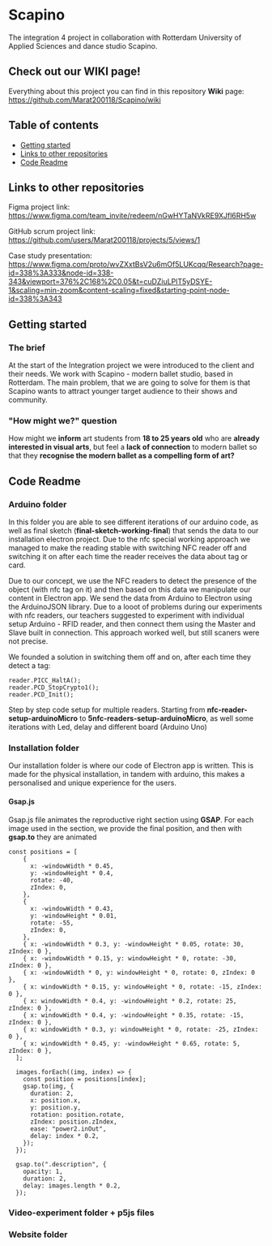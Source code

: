 # Scapino
The integration 4 project in collaboration with Rotterdam University of Applied Sciences and dance studio Scapino.

## Check out our WIKI page!
Everything about this project you can find in this repository **Wiki** page: https://github.com/Marat200118/Scapino/wiki
 
## Table of contents
- [Getting started](#getting-started)
- [Links to other repositories](#links-to-other-repositories)
- [Code Readme](#code-readme)

## Links to other repositories
Figma project link: https://www.figma.com/team_invite/redeem/nGwHYTaNVkRE9XJfl6RH5w

GitHub scrum project link: https://github.com/users/Marat200118/projects/5/views/1

Case study presentation: https://www.figma.com/proto/wvZXxtBsV2u6mOf5LUKcqq/Research?page-id=338%3A333&node-id=338-343&viewport=376%2C168%2C0.05&t=cuDZiuLPlT5yDSYE-1&scaling=min-zoom&content-scaling=fixed&starting-point-node-id=338%3A343

## Getting started

### The brief
At the start of the Integration project we were introduced to the client and their needs. We work with Scapino - modern ballet studio, based in Rotterdam. The main problem, that we are going to solve for them is that Scapino wants to attract younger target audience to their shows and community.

### "How might we?" question
How might we **inform** art students from **18 to 25 years old** who are **already interested in visual arts**, but feel a **lack of connection** to modern ballet so that they **recognise the modern ballet as a compelling form of art?**


## Code Readme

### Arduino folder

In this folder you are able to see different iterations of our arduino code, as well as final sketch (**final-sketch-working-final**) that sends the data to our installation electron project. Due to the nfc special working approach we managed to make the reading stable with switching NFC reader off and switching it on after each time the reader receives the data about tag or card.

Due to our concept, we use the NFC readers to detect the presence of the object (with nfc tag on it) and then based on this data we manipulate our content in Electron app. We send the data from Arduino to Electron using the ArduinoJSON library. Due to a looot of problems during our experiments with nfc readers, our teachers suggested to experiment with individual setup Arduino - RFID reader, and then connect them using the Master and Slave built in connection. This approach worked well, but still scaners were not precise.

We founded a solution in switching them off and on, after each time they detect a tag:

```
reader.PICC_HaltA();
reader.PCD_StopCrypto1();
reader.PCD_Init();
```

Step by step code setup for multiple readers. Starting from **nfc-reader-setup-arduinoMicro** to **5nfc-readers-setup-arduinoMicro**, as well some iterations with Led, delay and different board (Arduino Uno)

### Installation folder

Our installation folder is where our code of Electron app is written. This is made for the physical installation, in tandem with arduino, this makes a personalised and unique experience for the users.

#### Gsap.js
Gsap.js file animates the reproductive right section using **GSAP**. For each image used in the section, we provide the final position, and then with **gsap.to** they are animated

```
const positions = [
    {
      x: -windowWidth * 0.45,
      y: -windowHeight * 0.4,
      rotate: -40,
      zIndex: 0,
    },
    {
      x: -windowWidth * 0.43,
      y: -windowHeight * 0.01,
      rotate: -55,
      zIndex: 0,
    },
    { x: -windowWidth * 0.3, y: -windowHeight * 0.05, rotate: 30, zIndex: 0 },
    { x: -windowWidth * 0.15, y: windowHeight * 0, rotate: -30, zIndex: 0 },
    { x: -windowWidth * 0, y: windowHeight * 0, rotate: 0, zIndex: 0 },
    { x: windowWidth * 0.15, y: windowHeight * 0, rotate: -15, zIndex: 0 },
    { x: windowWidth * 0.4, y: -windowHeight * 0.2, rotate: 25, zIndex: 0 },
    { x: windowWidth * 0.4, y: -windowHeight * 0.35, rotate: -15, zIndex: 0 },
    { x: windowWidth * 0.3, y: windowHeight * 0, rotate: -25, zIndex: 0 },
    { x: windowWidth * 0.45, y: -windowHeight * 0.65, rotate: 5, zIndex: 0 },
  ];

  images.forEach((img, index) => {
    const position = positions[index];
    gsap.to(img, {
      duration: 2,
      x: position.x,
      y: position.y,
      rotation: position.rotate,
      zIndex: position.zIndex,
      ease: "power2.inOut",
      delay: index * 0.2,
    });
  });

  gsap.to(".description", {
    opacity: 1,
    duration: 2,
    delay: images.length * 0.2,
  });
```



### Video-experiment folder + p5js files


### Website folder
